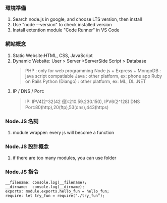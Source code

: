 ### 環境準備

1. Search node.js in google, and choose LTS version, then install
2. Use "node --version" to check installed version
3. Install extention module "Code Runner" in VS Code

### 網站概念

1. Static Website:HTML, CSS, JavaScript
2. Dynamic Website: User > Server >ServerSide Script > Database
   > PHP : only for web programming
   > Node.js + Express + MongoDB : java script compatiable
   > Java : other platform, ex: phone app
   > Ruby on Rails
   > Python (Diango) : other platform, ex: ML, DL
   > .NET
3. IP / DNS / Port:
   > IP: IPV4(2^32(42 億):210.59.230.150), IPV6(2^128)
   > DNS
   > Port:80(http),20(ftp),53(dns),443(https)

### Node.JS 名詞

1. module wrapper: every js will become a function

### Node.JS 設計概念

1. if there are too many modules, you can use folder

### Node.JS 指令

```
__filename: console.log(__filename);
__dirname:  console.log(__dirname);
exports: module.exports.hello_fun = hello_fun;
require: let try_fun = require("./try_fun");

```
